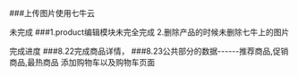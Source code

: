 ###上传图片使用七牛云

未完成
###1.product编辑模块未完全完成  2.删除产品的时候未删除七牛上的图片


完成进度
###8.22完成商品详情，
###8.23公共部分的数据------推荐商品,促销商品,最热商品   添加购物车以及购物车页面 




